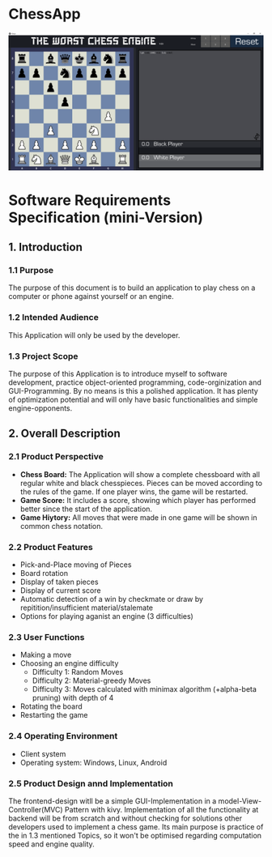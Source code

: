 # ChessApp
![ChessApp](graphics/ChessApp.png)

# Software Requirements Specification (mini-Version)
## 1. Introduction
### 1.1 Purpose
The purpose of this document is to build an application to play chess on a computer or phone against yourself or an engine.

### 1.2 Intended Audience
This Application will only be used by the developer.

### 1.3 Project Scope
The purpose of this Application is to introduce myself to software development, practice object-oriented programming, code-orginization and GUI-Programming. By no means is this a polished application. It has plenty of optimization potential and will only have basic functionalities and simple engine-opponents.


## 2. Overall Description
### 2.1 Product Perspective
+ **Chess Board:**
  The Application will show a complete chessboard with all regular white and black chesspieces. Pieces can be moved according to the rules of the game. If one player wins, the game will be restarted.
+ **Game Score:**
  It includes a score, showing which player has performed better since the start of the application.
+ **Game Hiytory:**
  All moves that were made in one game will be shown in common chess notation.

### 2.2 Product Features
+ Pick-and-Place moving of Pieces
+ Board rotation
+ Display of taken pieces
+ Display of current score
+ Automatic detection of a win by checkmate or draw by repitition/insufficient material/stalemate
+ Options for playing aganist an engine (3 difficulties)

### 2.3 User Functions
+ Making a move
+ Choosing an engine difficulty
  + Difficulty 1: Random Moves
  + Difficulty 2: Material-greedy Moves
  + Difficulty 3: Moves calculated with minimax algorithm (+alpha-beta pruning) with depth of 4
+ Rotating the board
+ Restarting the game

### 2.4 Operating Environment
+ Client system
+ Operating system: Windows, Linux, Android

### 2.5 Product Design annd Implementation
The frontend-design witll be a simple GUI-Implementation in a model-View-Controller(MVC) Pattern with kivy. Implementation of all the functionality at backend will be from scratch and without checking for solutions other developers used to implement a chess game. Its main purpose is practice of the in 1.3 mentioned Topics, so it won't be optimised regarding computation speed and engine quality.
